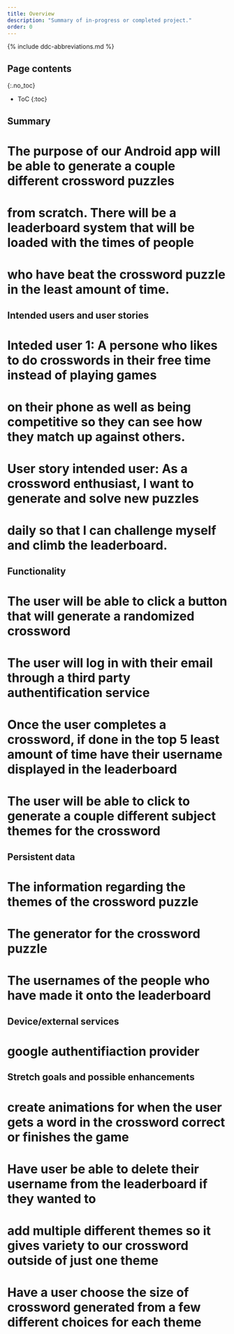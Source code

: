 ```yaml
---
title: Overview
description: "Summary of in-progress or completed project."
order: 0
---
```


{% include ddc-abbreviations.md %}

## Page contents
{:.no_toc}

- ToC
{:toc}

## Summary

# The purpose of our Android app will be able to generate a couple different crossword puzzles
# from scratch. There will be a leaderboard system that will be loaded with the times of people
# who have beat the crossword puzzle in the least amount of time.


## Intended users and user stories

# Inteded user 1: A persone who likes to do crosswords in their free time instead of playing games
# on their phone as well as being competitive so they can see how they match up against others.

# User story intended user: As a crossword enthusiast, I want to generate and solve new puzzles 
# daily so that I can challenge myself and climb the leaderboard.


## Functionality

# The user will be able to click a button that will generate a randomized crossword
# The user will log in with their email through a third party authentification service
# Once the user completes a crossword, if done in the top 5 least amount of time have their username displayed in the leaderboard
# The user will be able to click to generate a couple different subject themes for the crossword 


## Persistent data

# The information regarding the themes of the crossword puzzle
# The generator for the crossword puzzle
# The usernames of the people who have made it onto the leaderboard


## Device/external services

# google authentifiaction provider


## Stretch goals and possible enhancements 

# create animations for when the user gets a word in the crossword correct or finishes the game
# Have user be able to delete their username from the leaderboard if they wanted to 
# add multiple different themes so it gives variety to our crossword outside of just one theme
# Have a user choose the size of crossword generated from a few different choices for each theme

